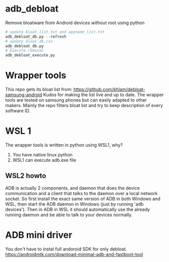 # adb_debloat
Remove bloatware from Android devices without root using python
```python
# update bloat_list.txt and appname_list.txt
adb_debloat_db.py --refresh
# update bloat_db.csv
adb_debloat_db.py
# Execute removal
adb_debloat_execute.py
```
# Wrapper tools
This repo gets its bloat list from: https://github.com/khlam/debloat-samsung-android
Kudos for making the list live and up to date.
The wrapper tools are tested on samsung phones but can easily adapted to other makers.
Mainly the repo filters bloat list and try to keep description of every software ID.
# WSL 1
The wrapper tools is written in python using WSL1, why?
1. You have native linux python
2. WSL1 can execute adb.exe file
## WSL2 howto
ADB is actually 2 components, and daemon that does the device communication and a client that talks to the daemon over a local network socket.
So first install the exact same version of ADB in both Windows and WSL, then start the ADB daemon in Windows (just by running 'adb devices'). Then in ADB in WSL it should automatically use the already running daemon and be able to talk to your devices normally.
# ADB mini driver
You don't have to instal full andoroid SDK for only debloat.
https://androidmtk.com/download-minimal-adb-and-fastboot-tool
